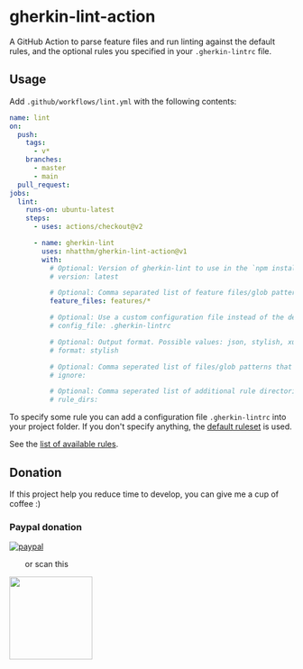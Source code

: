 # gherkin-lint-action

A GitHub Action to parse feature files and run linting against the default rules, and the optional rules you specified in your `.gherkin-lintrc` file.

## Usage

Add `.github/workflows/lint.yml` with the following contents:

```yaml
name: lint
on:
  push:
    tags:
      - v*
    branches:
      - master
      - main
  pull_request:
jobs:
  lint:
    runs-on: ubuntu-latest
    steps:
      - uses: actions/checkout@v2

      - name: gherkin-lint
        uses: nhatthm/gherkin-lint-action@v1
        with:
          # Optional: Version of gherkin-lint to use in the `npm install -g gherkin-lint` command. Default to `latest`.
          # version: latest

          # Optional: Comma separated list of feature files/glob patterns. Default to current working directory.
          feature_files: features/*

          # Optional: Use a custom configuration file instead of the default one.
          # config_file: .gherkin-lintrc

          # Optional: Output format. Possible values: json, stylish, xunit. Default to `stylish`.
          # format: stylish

          # Optional: Comma seperated list of files/glob patterns that the linter should ignore, overrides .gherkin-lintignore file
          # ignore:

          # Optional: Comma seperated list of additional rule directories
          # rule_dirs:
```

To specify some rule you can add a configuration file `.gherkin-lintrc` into your project folder.
If you don't specify anything, the [default ruleset](.gherkin-lintrc) is used.

See the [list of available rules](https://github.com/vsiakka/gherkin-lint#available-rules).

## Donation

If this project help you reduce time to develop, you can give me a cup of coffee :)

### Paypal donation

[![paypal](https://www.paypalobjects.com/en_US/i/btn/btn_donateCC_LG.gif)](https://www.paypal.com/donate/?hosted_button_id=PJZSGJN57TDJY)

&nbsp;&nbsp;&nbsp;&nbsp;&nbsp;&nbsp;&nbsp;or scan this

<img src="https://user-images.githubusercontent.com/1154587/113494222-ad8cb200-94e6-11eb-9ef3-eb883ada222a.png" width="147px" />
